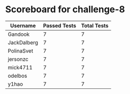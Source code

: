 # Scoreboard for challenge-8
| Username   | Passed Tests | Total Tests |
|------------|--------------|-------------|
| Gandook | 7 | 7 |
| JackDalberg | 7 | 7 |
| PolinaSvet | 7 | 7 |
| jersonzc | 7 | 7 |
| mick4711 | 7 | 7 |
| odelbos | 7 | 7 |
| y1hao | 7 | 7 |
